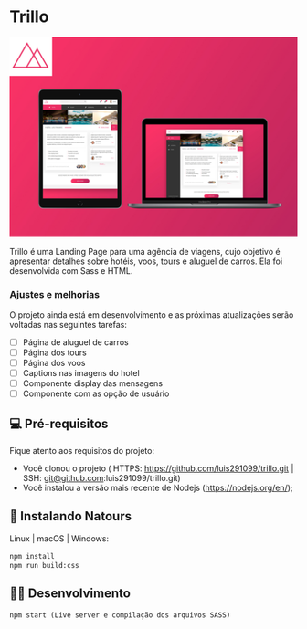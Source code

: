 # Trillo

<img src="img/trillo-mockup.jpg" alt="exemplo imagem">

Trillo é uma Landing Page para uma agência de viagens, cujo objetivo é apresentar detalhes sobre hotéis, voos, tours e aluguel de carros. Ela foi desenvolvida com Sass e HTML.

### Ajustes e melhorias

O projeto ainda está em desenvolvimento e as próximas atualizações serão voltadas nas seguintes tarefas:

- [ ] Página de aluguel de carros
- [ ] Página dos tours
- [ ] Página dos voos
- [ ] Captions nas imagens do hotel
- [ ] Componente display das mensagens
- [ ] Componente com as opção de usuário

## 💻 Pré-requisitos

Fique atento aos requisitos do projeto:
* Você clonou o projeto ( HTTPS: https://github.com/luis291099/trillo.git | SSH: git@github.com:luis291099/trillo.git)
* Você instalou a versão mais recente de Nodejs (https://nodejs.org/en/);

## 🚀 Instalando Natours
Linux | macOS | Windows:
```
npm install
npm run build:css
```

## 🧑‍💻 Desenvolvimento
```
npm start (Live server e compilação dos arquivos SASS)
```